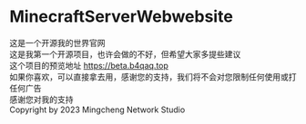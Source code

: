 # MinecraftServerWebwebsite
这是一个开源我的世界官网  
这是我第一个开源项目，也许会做的不好，但希望大家多提些建议  
这个项目的预览地址 https://beta.b4qaq.top  
如果你喜欢，可以直接拿去用，感谢您的支持，我们将不会对您限制任何使用或打任何广告  
感谢您对我的支持  
Copyright by 2023 Mingcheng Network Studio  
